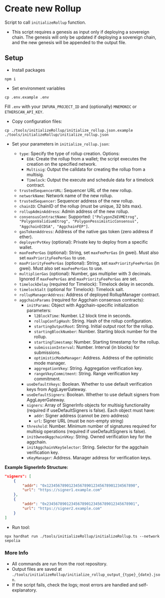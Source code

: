# Create new Rollup

Script to call `initializeRollup` function.

- This script requires a genesis as input only if deploying a sovereign chain. The genesis will only be updated if deploying a sovereign chain, and the new genesis will be appended to the output file.

## Setup

- Install packages

```
npm i
```

- Set environment variables

```
cp .env.example .env
```

Fill `.env` with your `INFURA_PROJECT_ID` and (optionally) `MNEMONIC` or `ETHERSCAN_API_KEY`.

- Copy configuration files:

```
cp ./tools/initializeRollup/initialize_rollup.json.example ./tools/initializeRollup/initialize_rollup.json
```

- Set your parameters in `initialize_rollup.json`:

    - `type`: Specify the type of rollup creation. Options:
        - `EOA`: Create the rollup from a wallet; the script executes the creation on the specified network.
        - `Multisig`: Output the calldata for creating the rollup from a multisig.
        - `Timelock`: Output the execute and schedule data for a timelock contract.
    - `trustedSequencerURL`: Sequencer URL of the new rollup.
    - `networkName`: Network name of the new rollup.
    - `trustedSequencer`: Sequencer address of the new rollup.
    - `chainID`: ChainID of the rollup (must be unique, 32 bits max).
    - `rollupAdminAddress`: Admin address of the new rollup.
    - `consensusContractName`: Supported: `["PolygonZkEVMEtrog", "PolygonValidiumEtrog", "PolygonPessimisticConsensus", "AggchainECDSA", "AggchainFEP"]`.
    - `gasTokenAddress`: Address of the native gas token (zero address if ether).
    - `deployerPvtKey` (optional): Private key to deploy from a specific wallet.
    - `maxFeePerGas` (optional): String, set `maxFeePerGas` (in gwei). Must also set `maxPriorityFeePerGas` to use.
    - `maxPriorityFeePerGas` (optional): String, set `maxPriorityFeePerGas` (in gwei). Must also set `maxFeePerGas` to use.
    - `multiplierGas` (optional): Number, gas multiplier with 3 decimals. Ignored if `maxFeePerGas` and `maxPriorityFeePerGas` are set.
    - `timelockDelay` (required for Timelock): Timelock delay in seconds.
    - `timelockSalt` (optional for Timelock): Timelock salt.
    - `rollupManagerAddress`: Address of deployed RollupManager contract.
    - `aggchainParams` (required for Aggchain consensus contracts):
        - `initParams`: Object with Aggchain-specific initialization parameters:
            - `l2BlockTime`: Number. L2 block time in seconds.
            - `rollupConfigHash`: String. Hash of the rollup configuration.
            - `startingOutputRoot`: String. Initial output root for the rollup.
            - `startingBlockNumber`: Number. Starting block number for the rollup.
            - `startingTimestamp`: Number. Starting timestamp for the rollup.
            - `submissionInterval`: Number. Interval (in blocks) for submissions.
            - `optimisticModeManager`: Address. Address of the optimistic mode manager.
            - `aggregationVkey`: String. Aggregation verification key.
            - `rangeVkeyCommitment`: String. Range verification key commitment.
        - `useDefaultVkeys`: Boolean. Whether to use default verification keys from AggLayerGateway.
        - `useDefaultSigners`: Boolean. Whether to use default signers from AggLayerGateway.
        - `signers`: Array of SignerInfo objects for multisig functionality (required if useDefaultSigners is false). Each object must have:
            - `addr`: Signer address (cannot be zero address)
            - `url`: Signer URL (must be non-empty string)
        - `threshold`: Number. Minimum number of signatures required for multisig operations (required if useDefaultSigners is false).
        - `initOwnedAggchainVKey`: String. Owned verification key for the aggchain.
        - `initAggchainVKeySelector`: String. Selector for the aggchain verification key.
        - `vKeyManager`: Address. Manager address for verification keys.

**Example SignerInfo Structure:**

```json
"signers": [
    {
        "addr": "0x1234567890123456789012345678901234567890",
        "url": "https://signer1.example.com"
    },
    {
        "addr": "0x2345678901234567890123456789012345678901",
        "url": "https://signer2.example.com"
    }
]
```

- Run tool:

```
npx hardhat run ./tools/initializeRollup/initializeRollup.ts --network sepolia
```

### More Info

- All commands are run from the root repository.
- Output files are saved at `./tools/initializeRollup/initialize_rollup_output_{type}_{date}.json`.
- If the script fails, check the logs; most errors are handled and self-explanatory.

